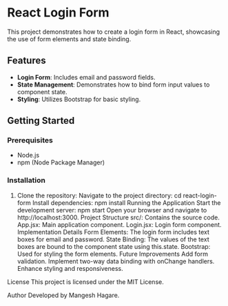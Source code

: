 # React Login Form

This project demonstrates how to create a login form in React, showcasing the use of form elements and state binding.

## Features

- **Login Form**: Includes email and password fields.
- **State Management**: Demonstrates how to bind form input values to component state.
- **Styling**: Utilizes Bootstrap for basic styling.

## Getting Started

### Prerequisites

- Node.js
- npm (Node Package Manager)

### Installation

1. Clone the repository:
   Navigate to the project directory:
   cd react-login-form
   Install dependencies:
   npm install
   Running the Application
   Start the development server:
   npm start
   Open your browser and navigate to http://localhost:3000.
   Project Structure
   src/: Contains the source code.
   App.jsx: Main application component.
   Login.jsx: Login form component.
   Implementation Details
   Form Elements: The login form includes text boxes for email and password.
   State Binding: The values of the text boxes are bound to the component state using this.state.
   Bootstrap: Used for styling the form elements.
   Future Improvements
   Add form validation.
   Implement two-way data binding with onChange handlers.
   Enhance styling and responsiveness.

License
This project is licensed under the MIT License.

Author
Developed by Mangesh Hagare.

